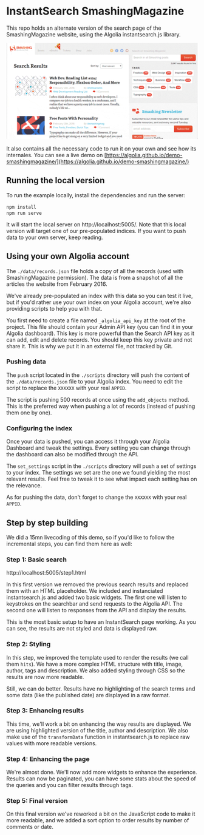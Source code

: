 # InstantSearch SmashingMagazine

This repo holds an alternate version of the search page of the SmashingMagazine
website, using the Algolia instantsearch.js library.

![Screencast][1]

It also contains all the necessary code to run it on your own and see how its
internales. You can see a live demo on
[https://algolia.github.io/demo-smashingmagazine/](https://algolia.github.io/demo-smashingmagazine/)

## Running the local version

To run the example locally, install the dependencies and run the server:

```
npm install
npm run serve
```

It will start the local server on http://localhost:5005/. Note that this local
version will target one of our pre-populated indices. If you want to push data
to your own server, keep reading.

## Using your own Algolia account

The `./data/records.json` file holds a copy of all the records (used with
SmashingMagazine permission). The data is from a snapshot of all the articles
the website from February 2016.

We've already pre-populated an index with this data so you can test it live, but
if you'd rather use your own index on your Algolia account, we're also providing
scripts to help you with that.

You first need to create a file named `_algolia_api_key` at the root of the
project. This file should contain your Admin API key (you can find it in your
Algolia dashboard). This key is more powerful than the Search API key as it can
add, edit and delete records. You should keep this key private and not share it.
This is why we put it in an external file, not tracked by Git.

### Pushing data

The `push` script located in the `./scripts` directory will push the content of
the `./data/records.json` file to your Algolia index. You need to edit the
script to replace the `XXXXXX` with your real `APPID`.

The script is pushing 500 records at once using the `add_objects` method.
This is the preferred way when pushing a lot of records (instead of pushing them
one by one).

### Configuring the index

Once your data is pushed, you can access it through your Algolia Dashboard and
tweak the settings. Every setting you can change through the dashboard can also
be modified through the API.

The `set_settings` script in the `./scripts` directory will push a set of
settings to your index. The settings we set are the one we found yielding the
most relevant results. Feel free to tweak it to see what impact each setting has
on the relevance.

As for pushing the data, don't forget to change the `XXXXXX` with your real
`APPID`.

## Step by step building

We did a 15mn livecoding of this demo, so if you'd like to follow the
incremental steps, you can find them here as well:


### Step 1: Basic search

http://localhost:5005/step1.html

In this first version we removed the previous search results and replaced them
with an HTML placeholder. We included and instanciated instantsearch.js and
added two basic widgets. The first one will listen to keystrokes on the
searchbar and send requests to the Algolia API. The second one will listen to
responses from the API and display the results.

This is the most basic setup to have an InstantSearch page working. As you can
see, the results are not styled and data is displayed raw.


### Step 2: Styling

In this step, we improved the template used to render the results (we call them
`hits`). We have a more complex HTML structure with title, image, author, tags
and description. We also added styling through CSS so the results are now more
readable.

Still, we can do better. Results have no highlighting of the search terms and
some data (like the published date) are displayed in a raw format.

### Step 3: Enhancing results

This time, we'll work a bit on enhancing the way results are displayed. We are
using highlighted version of the title, author and description. We also make use
of the `transformData` function in instantsearch.js to replace raw values with
more readable versions.

### Step 4: Enhancing the page

We're almost done. We'll now add more widgets to enhance the experience.
Results can now be paginated, you can have some stats about the speed of the
queries and you can filter results through tags.

### Step 5: Final version

On this final version we've reworked a bit on the JavaScript code to make it
more readable, and we added a sort option to order results by number of comments
or date.

  [1]: ./docs/screencast.gif
